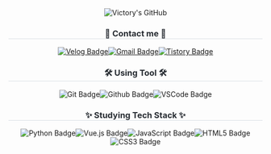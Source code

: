 <div class="header">
  <div align= "center">
    <img src="https://capsule-render.vercel.app/api?type=waving&color=auto&fontColor=F5C0CA&text=Victory's%20GitHub%20&height=250&fontSize=60&descAlignY=75&descAlign=60" alt="Victory's GitHub">
  </div>

  <div align= "center">
    <h3 style="border-bottom: 1px solid #d8dee4; color: #282d33;"> 🔔 Contact me 🔔 </h3>
    <div style="display: flex; justify-content: center; align-items: center;">
      <a href="https://velog.io/@smilevictory/posts" target="_blank">
        <img src="https://img.shields.io/badge/Velog-000000?style=for-the-badge&logo=Velog&logoColor=white" alt="Velog Badge">
      </a>
      <a href="mailto:victory.fulldev@gmail.com">
        <img src="https://img.shields.io/badge/Gmail-EA4335?style=for-the-badge&logo=Gmail&logoColor=white" alt="Gmail Badge">
      </a>
      <a href="https://smile-victory.tistory.com" target="_blank">
        <img src="https://img.shields.io/badge/Tistory-000000?style=for-the-badge&logo=Tistory&logoColor=white" alt="Tistory Badge">
      </a>
    </div>
  </div>

  <div align= "center">
    <h3 style="border-bottom: 1px solid #d8dee4; color: #282d33;"> 🛠 Using Tool 🛠 </h3>
    <div style="display: flex; justify-content: center; align-items: center;">
      <img src="https://img.shields.io/badge/Git-F05032?style=for-the-badge&logo=Git&logoColor=white" alt="Git Badge">
      <img src="https://img.shields.io/badge/Github-181717?style=for-the-badge&logo=Github&logoColor=white" alt="Github Badge">
      <img src="https://img.shields.io/badge/VSCode-2C2C32.svg?style=for-the-badge&logo=visual-studio-code&logoColor=22ABF3" alt="VSCode Badge">
    </div>
  </div>

  <div align= "center">
    <h3 style="border-bottom: 1px solid #d8dee4; color: #282d33;"> ✨ Studying Tech Stack ✨ </h3>
    <div style="display: flex; justify-content: center; align-items: center; flex-wrap: wrap;">
      <img src="https://img.shields.io/badge/Python-3776AB?style=for-the-badge&logo=Python&logoColor=white" alt="Python Badge">
      <img src="https://img.shields.io/badge/vue.js-4FC08D.svg?style=for-the-badge&logo=vue.js&logoColor=white" alt="Vue.js Badge">
      <br />
      <img src="https://img.shields.io/badge/javascript-F7DF1E.svg?style=for-the-badge&logo=javascript&logoColor=white" alt="JavaScript Badge">
      <img src="https://img.shields.io/badge/html5-E34F26.svg?style=for-the-badge&logo=html5&logoColor=white" alt="HTML5 Badge">
      <img src="https://img.shields.io/badge/css3-663399.svg?style=for-the-badge&logo=css3&logoColor=white" alt="CSS3 Badge">
    </div>
  </div>
</div>

<!--
**smilevictory/smilevictory** is a ✨ _special_ ✨ repository because its `README.md` (this file) appears on your GitHub profile.

Here are some ideas to get you started:

- 🔭 I’m currently working on ...
- 🌱 I’m currently learning ...
- 👯 I’m looking to collaborate on ...
- 🤔 I’m looking for help with ...
- 💬 Ask me about ...
- 📫 How to reach me: ...
- 😄 Pronouns: ...
- ⚡ Fun fact: ...
-->
